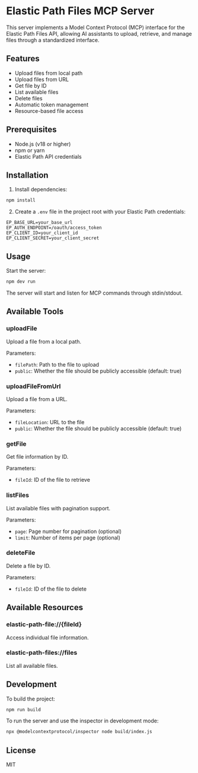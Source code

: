 # Elastic Path Files MCP Server

This server implements a Model Context Protocol (MCP) interface for the Elastic Path Files API, allowing AI assistants to upload, retrieve, and manage files through a standardized interface.

## Features

- Upload files from local path
- Upload files from URL
- Get file by ID
- List available files
- Delete files
- Automatic token management
- Resource-based file access

## Prerequisites

- Node.js (v18 or higher)
- npm or yarn
- Elastic Path API credentials

## Installation

1. Install dependencies:
```bash
npm install
```

2. Create a `.env` file in the project root with your Elastic Path credentials:
```env
EP_BASE_URL=your_base_url
EP_AUTH_ENDPOINT=/oauth/access_token
EP_CLIENT_ID=your_client_id
EP_CLIENT_SECRET=your_client_secret
```

## Usage

Start the server:
```bash
npm dev run
```

The server will start and listen for MCP commands through stdin/stdout.

## Available Tools

### uploadFile
Upload a file from a local path.

Parameters:
- `filePath`: Path to the file to upload
- `public`: Whether the file should be publicly accessible (default: true)

### uploadFileFromUrl
Upload a file from a URL.

Parameters:
- `fileLocation`: URL to the file
- `public`: Whether the file should be publicly accessible (default: true)

### getFile
Get file information by ID.

Parameters:
- `fileId`: ID of the file to retrieve

### listFiles
List available files with pagination support.

Parameters:
- `page`: Page number for pagination (optional)
- `limit`: Number of items per page (optional)

### deleteFile
Delete a file by ID.

Parameters:
- `fileId`: ID of the file to delete

## Available Resources

### elastic-path-file://{fileId}
Access individual file information.

### elastic-path-files://files
List all available files.

## Development

To build the project:
```bash
npm run build
```


To run the server and use the inspector in development mode:

```bash
npx @modelcontextprotocol/inspector node build/index.js
```

## License

MIT 